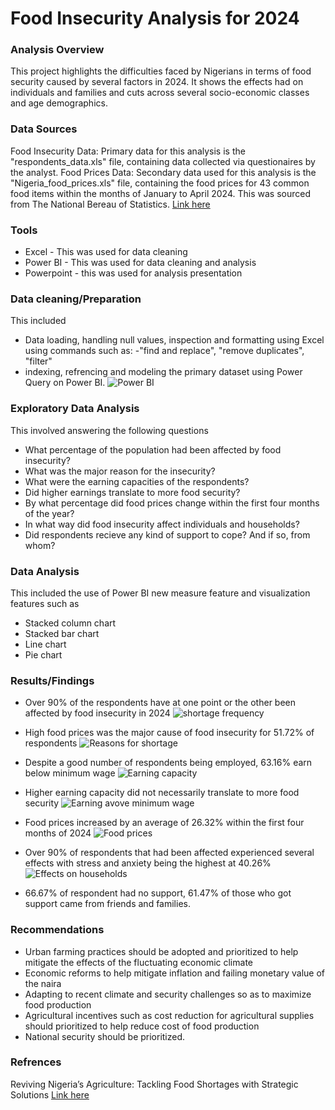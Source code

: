 # Food Insecurity Analysis for 2024

### Analysis Overview

This project highlights the difficulties faced by Nigerians in terms of food security caused by several factors in 2024. It shows the effects had on individuals and families and cuts across several socio-economic classes and age demographics.

### Data Sources 

Food Insecurity Data: Primary data for this analysis is the "respondents_data.xls" file, containing data collected via questionaires by the analyst.
Food Prices Data: Secondary data used for this analysis is the "Nigeria_food_prices.xls" file, containing the food prices for 43 common food items within the months of January to April 2024. This was sourced from The National Bereau of Statistics.
[Link here](https://nigeria.opendataforafrica.org/gjskat/selected-food-prices-watch-april-2024?accesskey=nzodgvc)

### Tools 

- Excel - This was used for data cleaning
- Power BI - This was used for data cleaning and analysis
- Powerpoint - this was used for analysis presentation

### Data cleaning/Preparation
This included 
- Data loading, handling null values, inspection and formatting using Excel using commands such as: -"find and replace", "remove duplicates", "filter"
- indexing, refrencing and modeling the primary dataset using Power Query on Power BI. ![Power BI](https://github.com/user-attachments/assets/79e0405c-8063-4d02-b4e2-1305dc15a23d)


### Exploratory Data Analysis
This involved answering the following questions
- What percentage of the population had been affected by food insecurity?
- What was the major reason for the insecurity?
- What were the earning capacities of the respondents?
- Did higher earnings translate to more food security?
- By what percentage did food prices change within the first four months of the year?
- In what way did food insecurity affect individuals and households?
- Did respondents recieve any kind of support to cope? And if so, from whom?

### Data Analysis
This included the use of Power BI new measure feature and visualization features such as 
- Stacked column chart
- Stacked bar chart
- Line chart
- Pie chart

  
### Results/Findings
-  Over 90% of the respondents have at one point or the other been affected by food insecurity in 2024
  ![shortage frequency](https://github.com/user-attachments/assets/1320b98b-dbd0-4d30-9eaa-b87758fb2a1f)

-  High food prices was the major cause of food insecurity for 51.72% of respondents
  ![Reasons for shortage](https://github.com/user-attachments/assets/bb936697-450b-4348-a863-195dd95bdc6f)

-  Despite a good  number of respondents being employed, 63.16% earn below minimum wage
   ![Earning capacity](https://github.com/user-attachments/assets/6b615ad2-31b5-4d96-ba7d-94a52b8fcee0)

-  Higher earning capacity did not necessarily translate to more food security
   ![Earning avove minimum wage](https://github.com/user-attachments/assets/b8cf3fb5-ba49-4f78-b787-b1134b541fdc)

-  Food prices increased by an average of  26.32% within the first four months of 2024
   ![Food prices](https://github.com/user-attachments/assets/ad6a8f2e-0840-48bd-897e-d1ae7553633c)

-  Over 90% of respondents that had been affected  experienced several effects with stress and anxiety being the highest at 40.26%
   ![Effects on households](https://github.com/user-attachments/assets/2f42f4cb-b6dd-40da-8039-359bb107ef05)

- 66.67% of respondent had no support, 61.47% of those who got support came from friends and families.

### Recommendations 
- Urban farming practices should be adopted and prioritized to help mitigate the effects of the fluctuating economic climate
- Economic reforms to help mitigate inflation and failing monetary value of the naira
- Adapting to recent climate and security challenges so as to maximize food production
- Agricultural incentives such as cost reduction for agricultural supplies should prioritized to help reduce cost of food production
- National security should be prioritized.

### Refrences
Reviving Nigeria’s Agriculture: Tackling Food Shortages with Strategic Solutions
[Link here](https://link.medium.com/z3JgeGKj4Kb)

